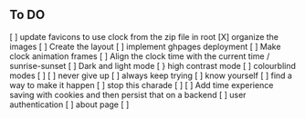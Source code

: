 ## To DO

[ ] update favicons to use clock from the zip file in root
[X] organize the images
[ ] Create the layout
[ ] implement ghpages deployment
[ ] Make clock animation frames
[ ] Align the clock time with the current time / sunrise-sunset
[ ] Dark and light mode
[ } high contrast mode
[ ] colourblind modes
[ ]
[ ] never give up
[ ] always keep trying
[ ] know yourself
[ ] find a way to make it happen
[ ] stop this charade
[ ]
[ ] Add time experience saving with cookies and then persist that on a backend
[ ] user authentication
[ ] about page
[ ] 
